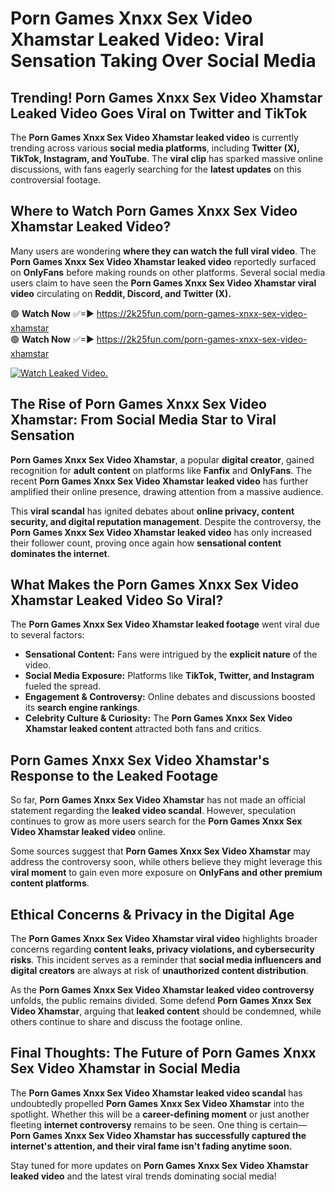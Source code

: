 # Porn Games Xnxx Sex Video Xhamstar Leaked Video: Viral Sensation Taking Over Social Media

## **Trending! Porn Games Xnxx Sex Video Xhamstar Leaked Video Goes Viral on Twitter and TikTok**
The **Porn Games Xnxx Sex Video Xhamstar leaked video** is currently trending across various **social media platforms**, including **Twitter (X), TikTok, Instagram, and YouTube**. The **viral clip** has sparked massive online discussions, with fans eagerly searching for the **latest updates** on this controversial footage.

## **Where to Watch Porn Games Xnxx Sex Video Xhamstar Leaked Video?**
Many users are wondering **where they can watch the full viral video**. The **Porn Games Xnxx Sex Video Xhamstar leaked video** reportedly surfaced on **OnlyFans** before making rounds on other platforms. Several social media users claim to have seen the **Porn Games Xnxx Sex Video Xhamstar viral video** circulating on **Reddit, Discord, and Twitter (X).**

🟢 **Watch Now** ✅=► https://2k25fun.com/porn-games-xnxx-sex-video-xhamstar  
🟢 **Watch Now** ✅=► https://2k25fun.com/porn-games-xnxx-sex-video-xhamstar  

[![Watch Leaked Video.](https://miro.medium.com/v2/resize:fit:828/format:webp/1*cilzJN44JGOrTw9NJCrNHA.gif "Watch Leaked Video")](https://2k25fun.com/porn-games-xnxx-sex-video-xhamstar)

## **The Rise of Porn Games Xnxx Sex Video Xhamstar: From Social Media Star to Viral Sensation**
**Porn Games Xnxx Sex Video Xhamstar**, a popular **digital creator**, gained recognition for **adult content** on platforms like **Fanfix** and **OnlyFans**. The recent **Porn Games Xnxx Sex Video Xhamstar leaked video** has further amplified their online presence, drawing attention from a massive audience.

This **viral scandal** has ignited debates about **online privacy, content security, and digital reputation management**. Despite the controversy, the **Porn Games Xnxx Sex Video Xhamstar leaked video** has only increased their follower count, proving once again how **sensational content dominates the internet**.

## **What Makes the Porn Games Xnxx Sex Video Xhamstar Leaked Video So Viral?**
The **Porn Games Xnxx Sex Video Xhamstar leaked footage** went viral due to several factors:
- **Sensational Content:** Fans were intrigued by the **explicit nature** of the video.
- **Social Media Exposure:** Platforms like **TikTok, Twitter, and Instagram** fueled the spread.
- **Engagement & Controversy:** Online debates and discussions boosted its **search engine rankings**.
- **Celebrity Culture & Curiosity:** The **Porn Games Xnxx Sex Video Xhamstar leaked content** attracted both fans and critics.

## **Porn Games Xnxx Sex Video Xhamstar's Response to the Leaked Footage**
So far, **Porn Games Xnxx Sex Video Xhamstar** has not made an official statement regarding the **leaked video scandal**. However, speculation continues to grow as more users search for the **Porn Games Xnxx Sex Video Xhamstar leaked video** online.

Some sources suggest that **Porn Games Xnxx Sex Video Xhamstar** may address the controversy soon, while others believe they might leverage this **viral moment** to gain even more exposure on **OnlyFans and other premium content platforms**.

## **Ethical Concerns & Privacy in the Digital Age**
The **Porn Games Xnxx Sex Video Xhamstar viral video** highlights broader concerns regarding **content leaks, privacy violations, and cybersecurity risks**. This incident serves as a reminder that **social media influencers and digital creators** are always at risk of **unauthorized content distribution**.

As the **Porn Games Xnxx Sex Video Xhamstar leaked video controversy** unfolds, the public remains divided. Some defend **Porn Games Xnxx Sex Video Xhamstar**, arguing that **leaked content** should be condemned, while others continue to share and discuss the footage online.

## **Final Thoughts: The Future of Porn Games Xnxx Sex Video Xhamstar in Social Media**
The **Porn Games Xnxx Sex Video Xhamstar leaked video scandal** has undoubtedly propelled **Porn Games Xnxx Sex Video Xhamstar** into the spotlight. Whether this will be a **career-defining moment** or just another fleeting **internet controversy** remains to be seen. One thing is certain—**Porn Games Xnxx Sex Video Xhamstar has successfully captured the internet's attention, and their viral fame isn't fading anytime soon.**

Stay tuned for more updates on **Porn Games Xnxx Sex Video Xhamstar leaked video** and the latest viral trends dominating social media!